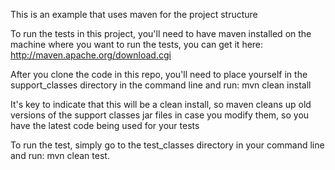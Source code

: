 This is an example that uses maven for the project structure

To run the tests in this project, you'll need to have maven installed on the machine where you want to run the tests, you can get it here: http://maven.apache.org/download.cgi

After you clone the code in this repo, you'll need to place yourself in the support_classes directory in the command line and run: mvn clean install

It's key to indicate that this will be a clean install, so maven cleans up old versions of the support classes jar files in case you modify them, so you have the latest code being used for your tests

To run the test, simply go to the test_classes directory in your command line and run: mvn clean test.
